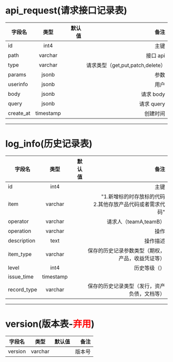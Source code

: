 # api_request(请求接口记录表)

| 字段名    |   类型    | 默认值 |                             备注 |
| --------- | :-------: | -----: | -------------------------------: |
| id        |   int4    |        |                             主键 |
| path      |  varchar  |        |                         接口 api |
| type      |  varchar  |        | 请求类型（get,put,patch,delete） |
| params    |   jsonb   |        |                             参数 |
| userinfo  |   jsonb   |        |                             用户 |
| body      |   jsonb   |        |                        请求 body |
| query     |   jsonb   |        |                       请求 query |
| create_at | timestamp |        |                         创建时间 |

---

# log_info(历史记录表)

| 字段名      |   类型    | 默认值 |                                                         备注 |
| ----------- | :-------: | -----: | -----------------------------------------------------------: |
| id          |   int4    |        |                                                         主键 |
| item        |  varchar  |        | "1.新增标的时存放标的代码<br>2.其他存放产品代码或者需求代码" |
| operator    |  varchar  |        |                                        请求人（teamA,teamB） |
| operation   |  varchar  |        |                                                         操作 |
| description |   text    |        |                                                     操作描述 |
| item_type   |  varchar  |        |             保存的历史记录参数类型（期权，产品，收益凭证等） |
| level       |   int4    |        |                                                 历史等级（） |
| issue_time  | timestamp |        |
| record_type |  varchar  |        |                 保存的历史记录类型（发行，资产负债，文档等） |

---

# version(版本表-<font color='red'>弃用</font>)

| 字段名  |  类型   | 默认值 |   备注 |
| ------- | :-----: | -----: | -----: |
| version | varchar |        | 版本号 |
